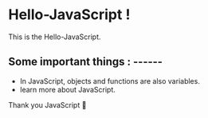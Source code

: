 # Hello-JavaScript !
This is the Hello-JavaScript.



## Some important things : ------
 * In JavaScript, objects and functions are also variables.
 * learn more about JavaScript.

Thank you JavaScript 💓
